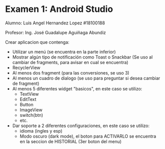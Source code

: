 # Examen 1: Android Studio
Alumno: Luis Angel Hernandez Lopez #18100188

Profesor: Ing. José Guadalupe Aguiñaga Abundiz

Crear aplicacion que contenga:
- Utilizar un menú (se encuentra en la parte inferior)
- Mostrar algún tipo de notificación como Toast o Snackbar (Se uso al cambiar de fragments, para avisar en cual se encuentra)
- RecyclerView 
- Al menos dos fragment (para las conversiones, se uso 3)
- Al menos un cuadro de dialogo (se uso para preguntar si desea cambiar de fragment)
- Al menos 5 diferentes widget "basicos", en este caso se utilizo:
   * TextView
   * EditText
   * Button
   * ImageView
   * switch(btn)
   * etc.
- Dar soporte a 2 diferentes configuraciones, en este caso se utilizo:
   * idioma (ingles y esp)
   * Modo oscuro (dark mode), el boton para ACTIVARLO se encuentra en la seccion de HISTORIAL (3er boton del menu)
